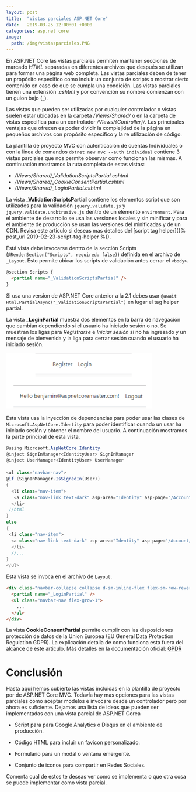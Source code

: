 ```yaml
---
layout: post
title:  "Vistas parciales ASP.NET Core"
date:   2019-03-25 12:00:01 +0000
categories: asp.net core
image:
  path: /img/vistasparciales.PNG
---
```


En ASP.NET Core las vistas parciales permiten mantener secciones de marcado *HTML* separadas en diferentes archivos que después se utilizan para formar una página web completa. Las vistas parciales deben de tener un propósito especifico como incluir un conjunto de scripts o mostrar cierto contenido en caso de que se cumpla una condición. Las vistas parciales tienen una extensión _.cshtml_ y por convención su nombre comienzan con un guion bajo (_).

Las vistas que pueden ser utilizadas por cualquier controlador o vistas suelen estar ubicadas en la carpeta */Views/Shared/* o en la carpeta de vistas especifica para un controlador */Views/{Controller}/*. Las principales ventajas que ofrecen es poder dividir la complejidad de la página en pequeños archivos con propósito especifico  y la re utilización de código.

La plantilla de  proyecto MVC con autenticación de cuentas Individuales o con la linea de comandos `dotnet new mvc --auth individual` contiene 3 vistas parciales que nos permite observar como funcionan las mismas. A continuación mostramos la ruta completa de estas vistas:

 * */Views/Shared/_ValidationScriptsPartial.cshtml*
 * */Views/Shared/_CookieConsentPartial.cshtml*
 * */Views/Shared/_LoginPartial.cshtml*

 La vista **_ValidationScriptsPartial** contiene los elementos script que son utilizados para la validación `jquery.validate.js` y `jquery.validate.unobtrusive.js` dentro de un elemento `environment`. Para  el ambiente de desarrollo se usa las versiones locales y sin minificar y para el ambiente de producción se usan las versiones del minificadas y de un CDN. Revisa este articulo si deseas mas detalles del [script tag helper]({% post_url 2019-02-23-script-tag-helper %}).

Está vista debe invocarse dentro de la sección Scripts (`@RenderSection("Scripts", required: false)`) definida en el archivo de `_Layout`. Esto permite ubicar los scripts de validación antes  cerrar el `<body>`.  

```html
@section Scripts {
  <partial name="_ValidationScriptsPartial" />
}
```

 Si usa una version de ASP.NET Core anterior a la 2.1 debes usar `@await Html.PartialAsync("_ValidationScriptsPartial")` en lugar el tag helper partial.

La vista **_LoginPartial** muestra dos elementos en la barra de navegación que cambian dependiendo si el usuario ha iniciado sesión o no. Se muestran los ligas para *Registrarse* e *Iniciar sesión* si no ha ingresado y un mensaje de bienvenida y la liga para cerrar sesión cuando el usuario ha iniciado sesión.

![Visualización de la vista parcial _LoginPartial](/img/vistasparciales.PNG)

Esta vista usa la inyección de dependencias para poder usar las clases de `Microsoft.AspNetCore.Identity` para poder identificar cuando un usar ha iniciado sesión y obtener el nombre del usuario. A continuación mostramos la parte principal de esta vista.

```cs
@using Microsoft.AspNetCore.Identity
@inject SignInManager<IdentityUser> SignInManager
@inject UserManager<IdentityUser> UserManager

<ul class="navbar-nav">
@if (SignInManager.IsSignedIn(User))
{
  <li class="nav-item">
   <a class="nav-link text-dark" asp-area="Identity" asp-page="/Account/Manage/Index" title="Manage">Hello @User.Identity.Name!</a>
  </li>
 //html
}
else
{
 <li class="nav-item">
  <a class="nav-link text-dark" asp-area="Identity" asp-page="/Account/Register">Register<a>
  </li>
  //...
}
</ul>

```

Esta vista se invoca en el archivo de `Layout`.

```html
<div class="navbar-collapse collapse d-sm-inline-flex flex-sm-row-reverse">
  <partial name="_LoginPartial" />
  <ul class="navbar-nav flex-grow-1">
    ...                  
  </ul>
</div>
```

La vista **CookieConsentPartial** permite cumplir con las disposiciones protección de datos de la Union Europea (EU General Data Protection Regulation GDPR). La explicación detalla  de como funciona esta fuera del alcance de este articulo. Más detalles en la documentación oficial: [GPDR](https://docs.microsoft.com/es-mx/aspnet/core/security/gdpr?view=aspnetcore-2.2)

# Conclusión

Hasta aquí hemos cubierto las vistas incluidas en la plantilla de proyecto por de ASP.NET Core MVC. Todavía hay mas opciones para las vistas parciales como aceptar modelos e invocare desde un controlador pero por ahora es suficiente. Dejamos una lista de ideas que pueden ser implementadas con una vista parcial de ASP.NET Corea

* Script para para Google Analytics o Disqus en el ambiente de producción.

* Código HTML para incluir un favicon personalizado.

* Formulario para un modal o ventana emergente.

* Conjunto de iconos para compartir en Redes Sociales.

Comenta cual de estos te deseas ver como se implementa o que otra cosa se puede implementar como vista parcial.